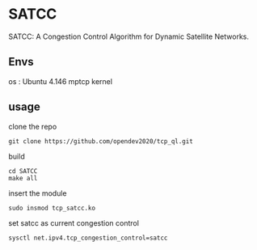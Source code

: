 # SATCC
SATCC: A Congestion Control Algorithm for Dynamic Satellite Networks.

## Envs
os : Ubuntu 4.146 mptcp kernel

## usage
clone the repo
```
git clone https://github.com/opendev2020/tcp_ql.git
```
build
```
cd SATCC
make all
```
insert the module
```
sudo insmod tcp_satcc.ko
```
set satcc as current congestion control
```
sysctl net.ipv4.tcp_congestion_control=satcc
```